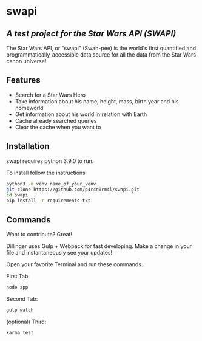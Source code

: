 # swapi
## _A test project for the Star Wars API (SWAPI)_

The Star Wars API, or "swapi" (Swah-pee) is the world's first quantified and programmatically-accessible data source for all the data from the Star Wars canon universe!

## Features

- Search for a Star Wars Hero
- Take information about his name, height, mass, birth year and his homeworld
- Get information about his world in relation with Earth
- Cache already searched queries
- Clear the cache when you want to

## Installation

swapi requires python 3.9.0 to run.

To install follow the instructions

```sh
python3 -m venv name_of_your_venv
git clone https://github.com/p4r4n0rm4l/swapi.git
cd swapi
pip install -r requirements.txt
```

## Commands

Want to contribute? Great!

Dillinger uses Gulp + Webpack for fast developing.
Make a change in your file and instantaneously see your updates!

Open your favorite Terminal and run these commands.

First Tab:

```sh
node app
```

Second Tab:

```sh
gulp watch
```

(optional) Third:

```sh
karma test
```


